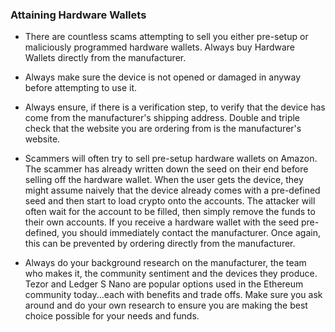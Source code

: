 ### Attaining Hardware Wallets
 
- There are countless scams attempting to sell you either pre-setup or maliciously programmed hardware wallets. Always buy Hardware Wallets directly from the manufacturer.

- Always make sure the device is not opened or damaged in anyway before attempting to use it.

- Always ensure, if there is a verification step, to verify that the device has come from the manufacturer's shipping address. Double and triple check that the website you are ordering from is the manufacturer's website.

- Scammers will often try to sell pre-setup hardware wallets on Amazon. The scammer has already written down the seed on their end before selling off the hardware wallet. When the user gets the device, they might assume naively that the device already comes with a pre-defined seed and then start to load crypto onto the accounts. The attacker will often wait for the account to be filled, then simply remove the funds to their own accounts. If you receive a hardware wallet with the seed pre-defined, you should immediately contact the manufacturer. Once again, this can be prevented by ordering directly from the manufacturer.

- Always do your background research on the manufacturer, the team who makes it, the community sentiment and the devices they produce. Tezor and Ledger S Nano are popular options used in the Ethereum community today...each with benefits and trade offs. Make sure you ask around and do your own research to ensure you are making the best choice possible for your needs and funds.